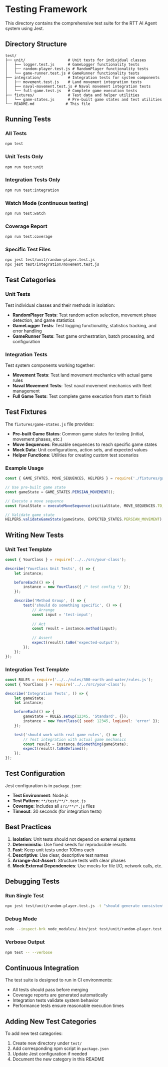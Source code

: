 # Testing Framework

This directory contains the comprehensive test suite for the RTT AI Agent system using Jest.

## Directory Structure

```
test/
├── unit/                   # Unit tests for individual classes
│   ├── logger.test.js      # GameLogger functionality tests
│   ├── random-player.test.js # RandomPlayer functionality tests
│   └── game-runner.test.js # GameRunner functionality tests
├── integration/            # Integration tests for system components
│   ├── movement.test.js    # Land movement integration tests
│   ├── naval-movement.test.js # Naval movement integration tests
│   └── full-game.test.js   # Complete game execution tests
├── fixtures/               # Test data and helper utilities
│   └── game-states.js      # Pre-built game states and test utilities
└── README.md              # This file
```

## Running Tests

### All Tests
```bash
npm test
```

### Unit Tests Only
```bash
npm run test:unit
```

### Integration Tests Only
```bash
npm run test:integration
```

### Watch Mode (continuous testing)
```bash
npm run test:watch
```

### Coverage Report
```bash
npm run test:coverage
```

### Specific Test Files
```bash
npx jest test/unit/random-player.test.js
npx jest test/integration/movement.test.js
```

## Test Categories

### Unit Tests
Test individual classes and their methods in isolation:

- **RandomPlayer Tests**: Test random action selection, movement phase detection, and game statistics
- **GameLogger Tests**: Test logging functionality, statistics tracking, and error handling
- **GameRunner Tests**: Test game orchestration, batch processing, and configuration

### Integration Tests
Test system components working together:

- **Movement Tests**: Test land movement mechanics with actual game rules
- **Naval Movement Tests**: Test naval movement mechanics with fleet management
- **Full Game Tests**: Test complete game execution from start to finish

## Test Fixtures

The `fixtures/game-states.js` file provides:

- **Pre-built Game States**: Common game states for testing (initial, movement phases, etc.)
- **Move Sequences**: Reusable sequences to reach specific game states
- **Mock Data**: Unit configurations, action sets, and expected values
- **Helper Functions**: Utilities for creating custom test scenarios

### Example Usage
```javascript
const { GAME_STATES, MOVE_SEQUENCES, HELPERS } = require('./fixtures/game-states');

// Use pre-built game state
const gameState = GAME_STATES.PERSIAN_MOVEMENT();

// Execute a move sequence
const finalState = executeMoveSequence(initialState, MOVE_SEQUENCES.TO_PERSIAN_LAND_MOVEMENT);

// Validate game state
HELPERS.validateGameState(gameState, EXPECTED_STATES.PERSIAN_MOVEMENT);
```

## Writing New Tests

### Unit Test Template
```javascript
const { YourClass } = require('../../src/your-class');

describe('YourClass Unit Tests', () => {
    let instance;

    beforeEach(() => {
        instance = new YourClass({ /* test config */ });
    });

    describe('Method Group', () => {
        test('should do something specific', () => {
            // Arrange
            const input = 'test-input';
            
            // Act
            const result = instance.method(input);
            
            // Assert
            expect(result).toBe('expected-output');
        });
    });
});
```

### Integration Test Template
```javascript
const RULES = require('../../rules/300-earth-and-water/rules.js');
const { YourClass } = require('../../src/your-class');

describe('Integration Tests', () => {
    let gameState;
    let instance;

    beforeEach(() => {
        gameState = RULES.setup(12345, 'Standard', {});
        instance = new YourClass({ seed: 12345, logLevel: 'error' });
    });

    test('should work with real game rules', () => {
        // Test integration with actual game mechanics
        const result = instance.doSomething(gameState);
        expect(result).toBeDefined();
    });
});
```

## Test Configuration

Jest configuration is in `package.json`:

- **Test Environment**: Node.js
- **Test Pattern**: `**/test/**/*.test.js`
- **Coverage**: Includes all `src/**/*.js` files
- **Timeout**: 30 seconds (for integration tests)

## Best Practices

1. **Isolation**: Unit tests should not depend on external systems
2. **Deterministic**: Use fixed seeds for reproducible results
3. **Fast**: Keep unit tests under 100ms each
4. **Descriptive**: Use clear, descriptive test names
5. **Arrange-Act-Assert**: Structure tests with clear phases
6. **Mock External Dependencies**: Use mocks for file I/O, network calls, etc.

## Debugging Tests

### Run Single Test
```bash
npx jest test/unit/random-player.test.js -t "should generate consistent random numbers"
```

### Debug Mode
```bash
node --inspect-brk node_modules/.bin/jest test/unit/random-player.test.js --runInBand
```

### Verbose Output
```bash
npm test -- --verbose
```

## Continuous Integration

The test suite is designed to run in CI environments:

- All tests should pass before merging
- Coverage reports are generated automatically
- Integration tests validate system behavior
- Performance tests ensure reasonable execution times

## Adding New Test Categories

To add new test categories:

1. Create new directory under `test/`
2. Add corresponding npm script in `package.json`
3. Update Jest configuration if needed
4. Document the new category in this README